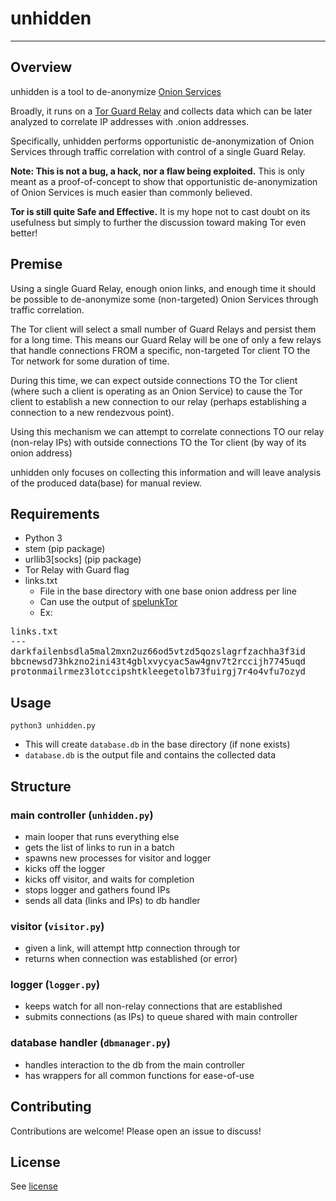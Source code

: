 # unhidden

---
## Overview
unhidden is a tool to de-anonymize [Onion Services](https://community.torproject.org/onion-services/)

Broadly, it runs on a [Tor Guard Relay](https://community.torproject.org/relay/) and collects data which can be later analyzed to correlate IP addresses with .onion addresses.

Specifically, unhidden performs opportunistic de-anonymization of Onion Services through traffic correlation with control of a single Guard Relay.

**Note: This is not a bug, a hack, nor a flaw being exploited.** This is only meant as a proof-of-concept to show that opportunistic de-anonymization of Onion Services is much easier than commonly believed.

**Tor is still quite Safe and Effective.** It is my hope not to cast doubt on its usefulness but simply to further the discussion toward making Tor even better! 

## Premise
Using a single Guard Relay, enough onion links, and enough time it should be possible to de-anonymize some (non-targeted) Onion Services through traffic correlation.

The Tor client will select a small number of Guard Relays and persist them for a long time. This means our Guard Relay will be one of only a few relays that handle connections FROM a specific, non-targeted Tor client TO the Tor network for some duration of time. 

During this time, we can expect outside connections TO the Tor client (where such a client is operating as an Onion Service) to cause the Tor client to establish a new connection to our relay (perhaps establishing a connection to a new rendezvous point). 

Using this mechanism we can attempt to correlate connections TO our relay (non-relay IPs) with outside connections TO the Tor client (by way of its onion address)

unhidden only focuses on collecting this information and will leave analysis of the produced data(base) for manual review. 

## Requirements
- Python 3
- stem (pip package)
- urllib3[socks] (pip package)
- Tor Relay with Guard flag
- links.txt
  - File in the base directory with one base onion address per line
  - Can use the output of [spelunkTor](https://github.com/christopherbugg/spelunktor)
  - Ex:
<pre>
links.txt
---
darkfailenbsdla5mal2mxn2uz66od5vtzd5qozslagrfzachha3f3id
bbcnewsd73hkzno2ini43t4gblxvycyac5aw4gnv7t2rccijh7745uqd
protonmailrmez3lotccipshtkleegetolb73fuirgj7r4o4vfu7ozyd
</pre>

## Usage
`python3 unhidden.py`

- This will create `database.db` in the base directory (if none exists)
- `database.db` is the output file and contains the collected data

## Structure
### main controller (`unhidden.py`)
- main looper that runs everything else
- gets the list of links to run in a batch
- spawns new processes for visitor and logger
- kicks off the logger
- kicks off visitor, and waits for completion
- stops logger and gathers found IPs
- sends all data (links and IPs) to db handler

### visitor (`visitor.py`)
- given a link, will attempt http connection through tor
- returns when connection was established (or error)

### logger (`logger.py`)
- keeps watch for all non-relay connections that are established
- submits connections (as IPs) to queue shared with main controller

### database handler (`dbmanager.py`)
- handles interaction to the db from the main controller
- has wrappers for all common functions for ease-of-use

## Contributing
Contributions are welcome! Please open an issue to discuss!

## License
See [license](./license.md)